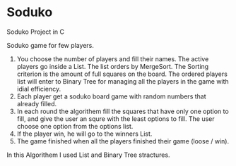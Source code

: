 # Soduko
Soduko Project in C

Soduko game for few players.

1. You choose the number of players and fill their names.
 The active players go inside a List. 
 The list orders by MergeSort. The Sorting criterion is the amount of full squares on the board.
 The ordered players list will enter to Binary Tree for managing all the players in the game with idial efficiency.   
2. Each player get a soduko board game with random numbers that already filled.
3. In each round the algorithem fill the squares that have only one option to fill,
 and give the user an squre with the least options to fill.
 The user choose one option from the options list.
4. If the player win, he will go to the winners List.
5. The game finished when all the players finished their game (loose / win).


In this Algorithem I used List and Binary Tree stractures.


